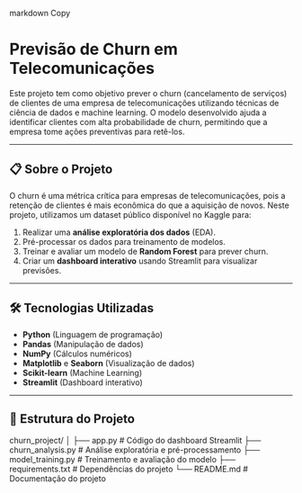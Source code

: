 markdown
Copy
# Previsão de Churn em Telecomunicações

Este projeto tem como objetivo prever o churn (cancelamento de serviços) de clientes de uma empresa de telecomunicações utilizando técnicas de ciência de dados e machine learning. O modelo desenvolvido ajuda a identificar clientes com alta probabilidade de churn, permitindo que a empresa tome ações preventivas para retê-los.

---

## 📋 Sobre o Projeto

O churn é uma métrica crítica para empresas de telecomunicações, pois a retenção de clientes é mais econômica do que a aquisição de novos. Neste projeto, utilizamos um dataset público disponível no Kaggle para:

1. Realizar uma **análise exploratória dos dados** (EDA).
2. Pré-processar os dados para treinamento de modelos.
3. Treinar e avaliar um modelo de **Random Forest** para prever churn.
4. Criar um **dashboard interativo** usando Streamlit para visualizar previsões.

---

## 🛠️ Tecnologias Utilizadas

- **Python** (Linguagem de programação)
- **Pandas** (Manipulação de dados)
- **NumPy** (Cálculos numéricos)
- **Matplotlib** e **Seaborn** (Visualização de dados)
- **Scikit-learn** (Machine Learning)
- **Streamlit** (Dashboard interativo)

---

## 📂 Estrutura do Projeto
churn_project/
│
├── app.py # Código do dashboard Streamlit
├── churn_analysis.py # Análise exploratória e pré-processamento
├── model_training.py # Treinamento e avaliação do modelo
├── requirements.txt # Dependências do projeto
└── README.md # Documentação do projeto
